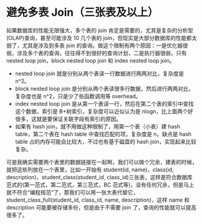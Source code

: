 # 避免多表 Join（三张表及以上）

如果数据库的性能无限强大，多个表的 join 肯定是需要的，尤其是复杂的分析型(OLAP)查询，甚至可能涉及 10 几个表的 join，但现实是大部分数据库的性能都太弱了，尤其是涉及到多表 join 的查询。做这个限制有两个原因：一是优化器很弱，涉及多个表的查询，往往得不到很好的查询计划，二是执行器很弱，只有 nested loop join，block nested loop join 和 index nested loop join。

- nested loop join 就是分别从两个表读一行数据进行两两对比，复杂度是 n^2。
- block nested loop join 是分别从两个表读很多行数据，然后进行两两对比，复杂度也是 n^2，只是少了些函数调用等 overhead。
- index nested loop join 是从第一个表读一行，然后在第二个表的索引中查找这个数据，索引是 B+树索引，复杂度可以近似认为是 nlogn，比上面两个好很多，这就是要保证关联字段有索引的原因。
- 如果有 hash join，就不用做这种限制了，用第一个表（小表）建 hash table，第二个表在 hash table 中查找匹配的项，复杂度是 n。缺点是 hash table 占的内存可能会比较大，不过也有基于磁盘的 hash join，实现起来比较复杂。

可是我确实需要两个表里的数据链接在一起啊，我们可以做个冗余，建表的时候，就把这些列放在一个表里，比如一开始有 student(id, name)，class(id, description)，student_class(student_id, class_id)三张表，这样是符合数据库范式的(第一范式，第二范式，第三范式，BC 范式等)，没有任何冗余，但是马上就不符合“编程规范“了，那我们可以用一张大表代替它，student_class_full(student_id, class_id, name, description)，这样 name 和 description 可能要被存储多份，但是由于不需要 join 了，查询的性能就可以提高很多了。
